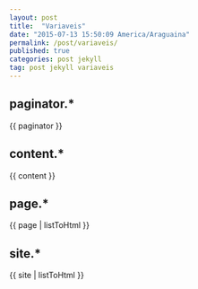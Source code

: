 ```yaml
---
layout: post
title:  "Variaveis"
date: "2015-07-13 15:50:09 America/Araguaina"
permalink: /post/variaveis/
published: true
categories: post jekyll
tag: post jekyll variaveis
---
```


<style>
  table {border: 1px solid red;}
  tr    {border: 1px solid green;}
  td    {border: 1px solid blue;}
</style>

## paginator.*

{{ paginator }}

## content.*

{{ content }}

<!--more-->

## page.*

{{ page | listToHtml }}

## site.*

{{ site | listToHtml }}

















